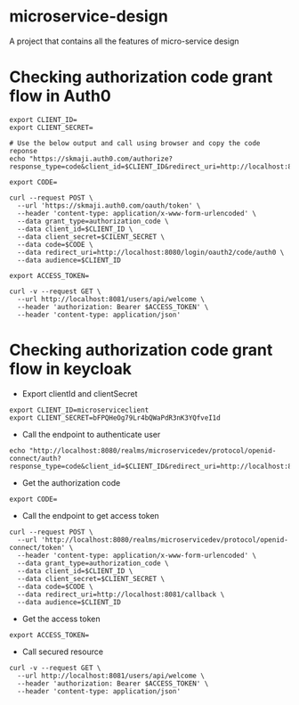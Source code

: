 # microservice-design
A project that contains all the features of micro-service design


# Checking authorization code grant flow in Auth0
```shell
export CLIENT_ID=
export CLIENT_SECRET=

# Use the below output and call using browser and copy the code reponse
echo "https://skmaji.auth0.com/authorize?response_type=code&client_id=$CLIENT_ID&redirect_uri=http://localhost:8080/login/oauth2/code/auth0&scope=openid&state=adfasdf"

export CODE=

curl --request POST \
  --url 'https://skmaji.auth0.com/oauth/token' \
  --header 'content-type: application/x-www-form-urlencoded' \
  --data grant_type=authorization_code \
  --data client_id=$CLIENT_ID \
  --data client_secret=$CILENT_SECRET \
  --data code=$CODE \
  --data redirect_uri=http://localhost:8080/login/oauth2/code/auth0 \
  --data audience=$CLIENT_ID

export ACCESS_TOKEN=

curl -v --request GET \
  --url http://localhost:8081/users/api/welcome \
  --header 'authorization: Bearer $ACCESS_TOKEN' \
  --header 'content-type: application/json'
```

# Checking authorization code grant flow in keycloak

- Export clientId and clientSecret
```shell
export CLIENT_ID=microserviceclient
export CLIENT_SECRET=bFPQHeOg79Lr4bQWaPdR3nK3YQfveI1d
```
- Call the endpoint to authenticate user
```shell
echo "http://localhost:8080/realms/microservicedev/protocol/openid-connect/auth?response_type=code&client_id=$CLIENT_ID&redirect_uri=http://localhost:8081/callback&scope=openid&state=adfasdf"
```

- Get the authorization code
```shell
export CODE=
```

- Call the endpoint to get access token
```shell
curl --request POST \
  --url 'http://localhost:8080/realms/microservicedev/protocol/openid-connect/token' \
  --header 'content-type: application/x-www-form-urlencoded' \
  --data grant_type=authorization_code \
  --data client_id=$CLIENT_ID \
  --data client_secret=$CLIENT_SECRET \
  --data code=$CODE \
  --data redirect_uri=http://localhost:8081/callback \
  --data audience=$CLIENT_ID
```

- Get the access token
```shell
export ACCESS_TOKEN=
```

- Call secured resource
```shell
curl -v --request GET \
  --url http://localhost:8081/users/api/welcome \
  --header 'authorization: Bearer $ACCESS_TOKEN' \
  --header 'content-type: application/json'
```
